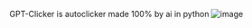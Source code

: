 GPT-Clicker is autoclicker made 100% by ai in python
![image](https://github.com/user-attachments/assets/1b8385a4-1151-421f-880b-229be8cacbdc)
